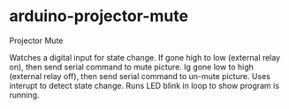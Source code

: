 # arduino-projector-mute
Projector Mute
 
 Watches a digital input for state change.
 If gone high to low (external relay on), then send serial command to mute picture.
 Ig gone low to high (external relay off), then send serial command to un-mute picture.
 Uses interupt to detect state change.
 Runs LED blink in loop to show program is running.
